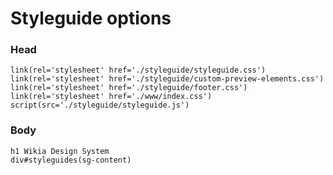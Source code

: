 # Styleguide options

### Head

    link(rel='stylesheet' href='./styleguide/styleguide.css')
    link(rel='stylesheet' href='./styleguide/custom-preview-elements.css')
    link(rel='stylesheet' href='./styleguide/footer.css')
    link(rel='stylesheet' href='./www/index.css')
    script(src='./styleguide/styleguide.js')

### Body

    h1 Wikia Design System
    div#styleguides(sg-content)
